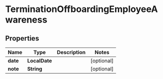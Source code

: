 

# TerminationOffboardingEmployeeAwareness


## Properties

| Name | Type | Description | Notes |
|------------ | ------------- | ------------- | -------------|
|**date** | **LocalDate** |  |  [optional] |
|**note** | **String** |  |  [optional] |



